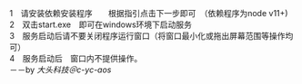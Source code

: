 
1　请安装依赖安装程序　　根据指引点击下一步即可　（依赖程序为node v11+)  
2　双击start.exe　即可在windows环境下启动服务  
3　服务启动后请不要关闭程序运行窗口（将窗口最小化或拖出屏幕范围等操作均可）  
4　服务启动后　窗口内不提供操作。  
－－by *大头科技＠c-yc-aos*
